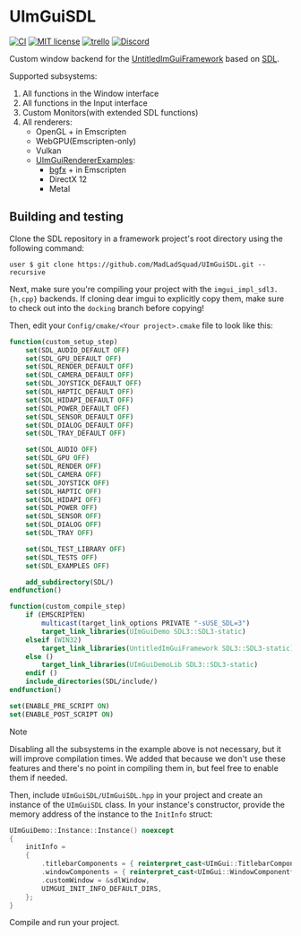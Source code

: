 # UImGuiSDL

[![CI](https://github.com/MadLadSquad/UImGuiSDL/actions/workflows/ci.yml/badge.svg)](https://github.com/MadLadSquad/UImGuiSDL/actions/workflows/ci.yml)
[![MIT license](https://img.shields.io/badge/License-MIT-blue.svg)](https://lbesson.mit-license.org/)
[![trello](https://img.shields.io/badge/Trello-UDE-blue])](https://trello.com/b/HmfuRY2K/untitleddesktop)
[![Discord](https://img.shields.io/discord/717037253292982315.svg?label=&logo=discord&logoColor=ffffff&color=7389D8&labelColor=6A7EC2)](https://discord.gg/4wgH8ZE)

Custom window backend for the [UntitledImGuiFramework](https://github.com/MadLadSquad/UntitledImGuiFramework) based on 
[SDL](https://libsdl.org/).

Supported subsystems:

1. All functions in the Window interface
1. All functions in the Input interface
1. Custom Monitors(with extended SDL functions)
1. All renderers:
   - OpenGL + in Emscripten
   - WebGPU(Emscripten-only)
   - Vulkan
   - [UImGuiRendererExamples](https://github.com/MadLadSquad/UImGuiRendererExamples):
     - [bgfx](https://github.com/bkaradzic/bgfx) + in Emscripten
     - DirectX 12
     - Metal

## Building and testing
Clone the SDL repository in a framework project's root directory using the following command:
```
user $ git clone https://github.com/MadLadSquad/UImGuiSDL.git --recursive
```
Next, make sure you're compiling your project with the `imgui_impl_sdl3.{h,cpp}` backends. If cloning dear imgui to
explicitly copy them, make sure to check out into the `docking` branch before copying!

Then, edit your `Config/cmake/<Your project>.cmake` file to look like this:
```cmake
function(custom_setup_step)
    set(SDL_AUDIO_DEFAULT OFF)
    set(SDL_GPU_DEFAULT OFF)
    set(SDL_RENDER_DEFAULT OFF)
    set(SDL_CAMERA_DEFAULT OFF)
    set(SDL_JOYSTICK_DEFAULT OFF)
    set(SDL_HAPTIC_DEFAULT OFF)
    set(SDL_HIDAPI_DEFAULT OFF)
    set(SDL_POWER_DEFAULT OFF)
    set(SDL_SENSOR_DEFAULT OFF)
    set(SDL_DIALOG_DEFAULT OFF)
    set(SDL_TRAY_DEFAULT OFF)

    set(SDL_AUDIO OFF)
    set(SDL_GPU OFF)
    set(SDL_RENDER OFF)
    set(SDL_CAMERA OFF)
    set(SDL_JOYSTICK OFF)
    set(SDL_HAPTIC OFF)
    set(SDL_HIDAPI OFF)
    set(SDL_POWER OFF)
    set(SDL_SENSOR OFF)
    set(SDL_DIALOG OFF)
    set(SDL_TRAY OFF)

    set(SDL_TEST_LIBRARY OFF)
    set(SDL_TESTS OFF)
    set(SDL_EXAMPLES OFF)

    add_subdirectory(SDL/)
endfunction()

function(custom_compile_step)
    if (EMSCRIPTEN)
        multicast(target_link_options PRIVATE "-sUSE_SDL=3")
        target_link_libraries(UImGuiDemo SDL3::SDL3-static)
    elseif (WIN32)
        target_link_libraries(UntitledImGuiFramework SDL3::SDL3-static)
    else ()
        target_link_libraries(UImGuiDemoLib SDL3::SDL3-static)
    endif ()
    include_directories(SDL/include/)
endfunction()

set(ENABLE_PRE_SCRIPT ON)
set(ENABLE_POST_SCRIPT ON)
```

> [!NOTE]
> Disabling all the subsystems in the example above is not necessary, but it will improve compilation times. We added
> that because we don't use these features and there's no point in compiling them in, but feel free to enable them
> if needed.

Then, include `UImGuiSDL/UImGuiSDL.hpp` in your project and create an instance of the `UImGuiSDL` class. 
In your instance's constructor, provide the memory address of the instance to the `InitInfo` struct:
```cpp
UImGuiDemo::Instance::Instance() noexcept
{
    initInfo =
    {
        .titlebarComponents = { reinterpret_cast<UImGui::TitlebarComponent*>(&title) },
        .windowComponents = { reinterpret_cast<UImGui::WindowComponent*>(&demoWindow) },
        .customWindow = &sdlWindow,
        UIMGUI_INIT_INFO_DEFAULT_DIRS,
    };
}
```
Compile and run your project.
